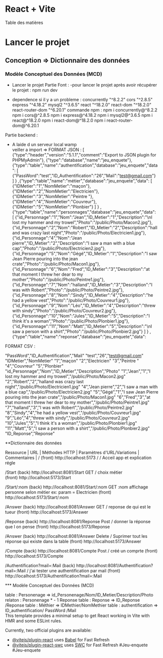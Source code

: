 # React + Vite
Table des matières
# Lancer le projet 
## Conception => Dictionnaire des données
### Modèle Conceptuel des Données (MCD)

* Lancer le projet
  Partie Font :
-pour lancer le projet après avoir récupérer le projet :
npm run dev
- dependence si il y a un probleme :
concurrently "^8.2.2"
cors "^2.8.5"
express "^4.18.2"
mysql2 "^3.6.5"
react "^18.2.0"
react-dom "^18.2.0"
react-router-dom "^6.20.1"
commande npm :
npm i concurrently@^8.2.2
npm i cors@^2.8.5
npm i express@^4.18.2
npm i mysql2@^3.6.5
npm i react@^18.2.0
npm i react-dom@^18.2.0
npm i react-router-dom@^6.20.1

Partie backend :
- A laide d un serveur local wamp  
veiller a import =>
FORMAT JSON : 
[
{"type":"header","version":"5.1.1","comment":"Export to JSON plugin for PHPMyAdmin"},
{"type":"database","name":"jeu_enquete"},
{"type":"table","name":"authentification","database":"jeu_enquete","data":
[
{"PassWord":"test","ID_Authentification":"26","Mail":"test@gmail.com"}
]
}
,{"type":"table","name":"métier","database":"jeu_enquete","data":
[
{"IDMetier":"1","NomMetier":"maçon"},
{"IDMetier":"2","NomMetier":"Electricien"},
{"IDMetier":"3","NomMetier":"Peintre "},
{"IDMetier":"4","NomMetier":"Couvreur"},
{"IDMetier":"5","NomMetier":"Plonbier"}
]
}
,{"type":"table","name":"personnages","database":"jeu_enquete","data":
[
{"id_Personnage":"1","Nom":"Jean","ID_Metier":"1","Description":"\nI lost my hammer and my trowel","Photo":"\/public\/Photo\/Macon2.jpg"},
{"id_Personnage":"2","Nom":"Robert","ID_Metier":"2","Description":"halland was crazy last night","Photo":"\/public\/Photo\/Electricien1.jpg"},
{"id_Personnage":"4","Nom":"Jean pierre","ID_Metier":"2","Description":"I saw a man with a blue cap","Photo":"\/public\/Photo\/Electricien2.jpg"},
{"id_Personnage":"5","Nom":"Gégé","ID_Metier":"1","Description":"I saw Jean Pierre pouring into the jean crate","Photo":"\/public\/Photo\/Macon1.jpg"},
{"id_Personnage":"6","Nom":"Fred","ID_Metier":"3","Description":"at that moment I threw her dear to my mother","Photo":"\/public\/Photo\/Peintre1.jpg"},
{"id_Personnage":"7","Nom":"halland","ID_Metier":"3","Description":"I was with Robert","Photo":"\/public\/Photo\/Peintre2.jpg"},
{"id_Personnage":"8","Nom":"Sindy","ID_Metier":"4","Description":"he had a yellow vest","Photo":"\/public\/Photo\/Couvreur1.jpg"},
{"id_Personnage":"9","Nom":"Léo","ID_Metier":"4","Description":"threw with sindy","Photo":"\/public\/Photo\/Couvreur2.jpg"},
{"id_Personnage":"10","Nom":"Jules","ID_Metier":"5","Description":"I think it's a woman","Photo":"\/public\/Photo\/Plonbier1.jpg"},
{"id_Personnage":"11","Nom":"Matt","ID_Metier":"5","Description":"\nI saw a person with a shirt","Photo":"\/public\/Photo\/Plonbier2.jpg"}
]
}
,{"type":"table","name":"reponse","database":"jeu_enquete","data":

FORMAT CSV :

"PassWord","ID_Authentification","Mail"
"test","26","test@gmail.com"
"IDMetier","NomMetier"
"1","maçon"
"2","Electricien"
"3","Peintre "
"4","Couvreur"
"5","Plonbier"
"id_Personnage","Nom","ID_Metier","Description","Photo"
"1","Jean","1","I lost my hammer and my trowel","/public/Photo/Macon2.jpg"
"2","Robert","2","halland was crazy last night","/public/Photo/Electricien1.jpg"
"4","Jean pierre","2","I saw a man with a blue cap","/public/Photo/Electricien2.jpg"
"5","Gégé","1","I saw Jean Pierre pouring into the jean crate","/public/Photo/Macon1.jpg"
"6","Fred","3","at that moment I threw her dear to my mother","/public/Photo/Peintre1.jpg"
"7","halland","3","I was with Robert","/public/Photo/Peintre2.jpg"
"8","Sindy","4","he had a yellow vest","/public/Photo/Couvreur1.jpg"
"9","Léo","4","threw with sindy","/public/Photo/Couvreur2.jpg"
"10","Jules","5","I think it's a woman","/public/Photo/Plonbier1.jpg"
"11","Matt","5","I saw a person with a shirt","/public/Photo/Plonbier2.jpg"
"ID_Reponse","Reponse"

 **Dictionnaire des données

Ressource            |		URL	                              |	 Méthodes HTTP   |	     Paramètres d'URL/Variations	  |	                              Commentaires                    |	
/                      (front) http://localhost:5173                 /                            /                      Acceil app et explication régle

/Start                 (back) http://localhost:8081/Start           GET                            /                       choix métier              
                       (front) http://localhost:5173/Start
             
/Start/:nom            (back) http://localhost:8081/Start/:nom      GET                          :nom                    affichage personne selon métier ex: param = Electricien
                       (front) http://localhost:5173/Start/:nom 

/Answer                (back) http://localhost:8081/Answer          GET                           /                        reponse de qui est le tueur 
                       (front) http://localhost:5173/Answer
             
/Reponse               (back) http://localhost:8081/Reponse         Post                          /                         donner la réponse que l on pense 
                       (front) http://localhost:5173/Reponse 
                       
/Answer                (back) http://localhost:8081/Answer         Delete                         /                         Suprimer tout les réponse qui existe dans la table 
                       (front) http://localhost:5173/Answer

/Compte                (back) http://localhost:8081/Compte         Post                           /                           créé un comprte
                       (front) http://localhost:5173/Compte
                         
/Authentification?mail=:Mail    (back) http://localhost:8081/Authentification?mail=:Mail          /                           j'ai tester une authentification par mail 
                                 (front) http://localhost:5173/Authentification?mail=:Mail

*** Modèle Conceptuel des Données (MCD) 

 table : Personenage => id_Personenage/Nom/ID_Metier/Description/Photo
 relaton : Personenage *  - 1 Reponse
 table : Reponse  =>     ID_Reponse /Reponse
 table : Méthier =>      IDMethier/NomMethier
 table : authentification => ID_authentification/ PassWord /Mail                        
This template provides a minimal setup to get React working in Vite with HMR and some ESLint rules.

Currently, two official plugins are available:

- [@vitejs/plugin-react](https://github.com/vitejs/vite-plugin-react/blob/main/packages/plugin-react/README.md) uses [Babel](https://babeljs.io/) for Fast Refresh
- [@vitejs/plugin-react-swc](https://github.com/vitejs/vite-plugin-react-swc) uses [SWC](https://swc.rs/) for Fast Refresh
# J e u - e n q u e t e 
 
 # J e u - e n q u e t e 
 
 
